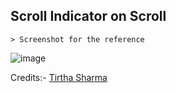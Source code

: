 ## Scroll Indicator on Scroll

    > Screenshot for the reference

![image](https://github.com/user-attachments/assets/57a303a3-9d9e-49e1-96b7-36a2e7d525de)


Credits:- [Tirtha Sharma](https://github.com/genze121 "Tirtha Sharma")
